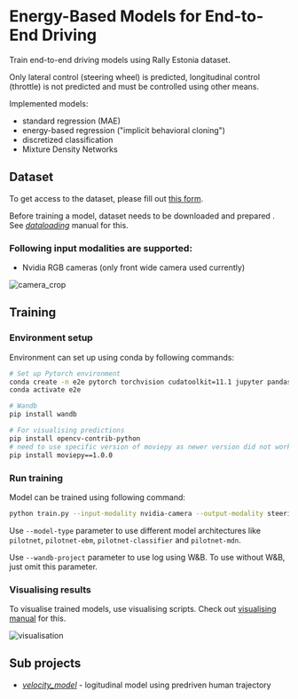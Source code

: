 # Energy-Based Models for End-to-End Driving

Train end-to-end driving models using Rally Estonia dataset.

Only lateral control (steering wheel) is predicted, longitudinal control (throttle) is not predicted and must be controlled using other means.

Implemented models:
- standard regression (MAE)
- energy-based regression ("implicit behavioral cloning")
- discretized classification
- Mixture Density Networks

## Dataset

To get access to the dataset, please fill out [this form](https://forms.gle/nDkwcpzgBoYeJBE39).

Before training a model, dataset needs to be downloaded and prepared . See [_dataloading_](./dataloading/README.md) manual for this. 

### Following input modalities are supported:
- Nvidia RGB cameras (only front wide camera used currently)

![camera_crop](./media/camera-crops.png "Camera crop")


## Training

### Environment setup

Environment can set up using conda by following commands:

```bash
# Set up Pytorch environment
conda create -n e2e pytorch torchvision cudatoolkit=11.1 jupyter pandas matplotlib tqdm scikit-learn scikit-image onnx seaborn -c pytorch -c nvidia
conda activate e2e

# Wandb
pip install wandb

# For visualising predictions
pip install opencv-contrib-python
# need to use specific version of moviepy as newer version did not work
pip install moviepy==1.0.0 
```

### Run training

Model can be trained using following command:

```bash
python train.py --input-modality nvidia-camera --output-modality steering_angle --patience 10 --max-epochs 100 --model-name steering-angle --model-type pilotnet-conditional --wandb-project summer-models-6 --dataset-folder <path to extracted dataset>
```

Use `--model-type` parameter to use different model architectures like `pilotnet`, `pilotnet-ebm`, `pilotnet-classifier` and `pilotnet-mdn`.

Use `--wandb-project` parameter to use log using W&B. To use without W&B, just omit this parameter. 

### Visualising results

To visualise trained models, use visualising scripts. Check out [visualising manual](./viz/README.md) for this.  

![visualisation](./media/visualisation.png "visualisation")

## Sub projects
- [_velocity_model_](velocity_model/README.md) - logitudinal model using predriven human trajectory
